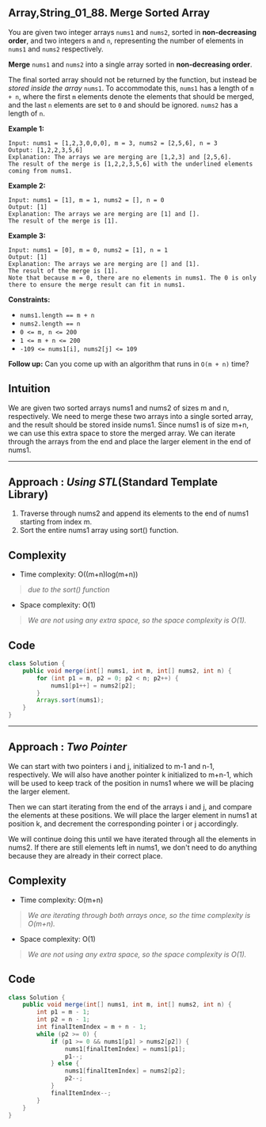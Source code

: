 ## Array,String_01_88. Merge Sorted Array

You are given two integer arrays `nums1` and `nums2`, sorted in **non-decreasing order**, and two integers `m` and `n`, representing the number of elements in `nums1` and `nums2` respectively.

**Merge** `nums1` and `nums2` into a single array sorted in **non-decreasing order**.

The final sorted array should not be returned by the function, but instead be *stored inside the array* `nums1`. To accommodate this, `nums1` has a length of `m + n`, where the first `m` elements denote the elements that should be merged, and the last `n` elements are set to `0` and should be ignored. `nums2` has a length of `n`. 

**Example 1:**

```
Input: nums1 = [1,2,3,0,0,0], m = 3, nums2 = [2,5,6], n = 3
Output: [1,2,2,3,5,6]
Explanation: The arrays we are merging are [1,2,3] and [2,5,6].
The result of the merge is [1,2,2,3,5,6] with the underlined elements coming from nums1.
```

**Example 2:**

```
Input: nums1 = [1], m = 1, nums2 = [], n = 0
Output: [1]
Explanation: The arrays we are merging are [1] and [].
The result of the merge is [1].
```

**Example 3:**

```
Input: nums1 = [0], m = 0, nums2 = [1], n = 1
Output: [1]
Explanation: The arrays we are merging are [] and [1].
The result of the merge is [1].
Note that because m = 0, there are no elements in nums1. The 0 is only there to ensure the merge result can fit in nums1. 
```

**Constraints:**

- `nums1.length == m + n`
- `nums2.length == n`
- `0 <= m, n <= 200`
- `1 <= m + n <= 200`
- `-109 <= nums1[i], nums2[j] <= 109`

**Follow up:** Can you come up with an algorithm that runs in `O(m + n)` time?



## Intuition

We are given two sorted arrays nums1 and nums2 of sizes m and n, respectively. We need to merge these two arrays into a single sorted array, and the result should be stored inside nums1. Since nums1 is of size m+n, we can use this extra space to store the merged array. We can iterate through the arrays from the end and place the larger element in the end of nums1.

------

## Approach : ***Using STL***(Standard Template Library)

1. Traverse through nums2 and append its elements to the end of nums1 starting from index m.
2. Sort the entire nums1 array using sort() function.

## Complexity

- Time complexity: O((m+n)log(m+n))

> *due to the sort() function*

- Space complexity: O(1)

> *We are not using any extra space, so the space complexity is O(1).*

## Code

```java
class Solution {
    public void merge(int[] nums1, int m, int[] nums2, int n) {
        for (int p1 = m, p2 = 0; p2 < n; p2++) {
            nums1[p1++] = nums2[p2];
        }
        Arrays.sort(nums1);
    }
}
```

------

## Approach : ***Two Pointer***

We can start with two pointers i and j, initialized to m-1 and n-1, respectively. We will also have another pointer k initialized to m+n-1, which will be used to keep track of the position in nums1 where we will be placing the larger element. 

Then we can start iterating from the end of the arrays i and j, and compare the elements at these positions. We will place the larger element in nums1 at position k, and decrement the corresponding pointer i or j accordingly. 

We will continue doing this until we have iterated through all the elements in nums2. If there are still elements left in nums1, we don't need to do anything because they are already in their correct place.

## Complexity

- Time complexity: O(m+n)

> *We are iterating through both arrays once, so the time complexity is O(m+n).*

- Space complexity: O(1)

> *We are not using any extra space, so the space complexity is O(1).*

## Code

```java
class Solution {
    public void merge(int[] nums1, int m, int[] nums2, int n) {
        int p1 = m - 1;
        int p2 = n - 1;
        int finalItemIndex = m + n - 1;
        while (p2 >= 0) {
            if (p1 >= 0 && nums1[p1] > nums2[p2]) {
                nums1[finalItemIndex] = nums1[p1];
                p1--;
            } else {
                nums1[finalItemIndex] = nums2[p2];
                p2--;
            }
            finalItemIndex--;
        }
    }
}
```